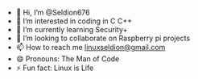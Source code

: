 - 👋 Hi, I’m @Seldion676
- 👀 I’m interested in coding in C C++
- 🌱 I’m currently learning Security+
- 💞️ I’m looking to collaborate on Raspberry pi projects 
- 📫 How to reach me linuxseldion@gmail.com 
- 😄 Pronouns: The Man of Code
- ⚡ Fun fact: Linux is Life 

<!---
Seldion676/Seldion676 is a ✨ special ✨ repository because its `README.md` (this file) appears on your GitHub profile.
You can click the Preview link to take a look at your changes.
--->
